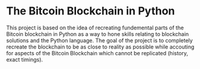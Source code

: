 # The Bitcoin Blockchain in Python
This project is based on the idea of recreating fundemental parts of the Bitcoin blockchain in Python as a way to hone skills relating to blockchain solutions and the Python language. The goal of the project is to completely recreate the blockchain to be as close to reality as possible while accouting for aspects of the Bitcoin Blockchain which cannot be replicated (history, exact timings).
